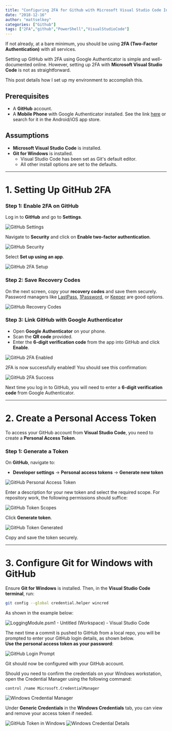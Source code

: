 ```yaml
---
title: "Configuring 2FA for Github with Microsoft Visual Studio Code Integration."
date: "2018-12-16"
author: "mattselkey"
categories: ["Github"]
tags: ["2FA","github","PowerShell","VisualStudioCode"]
---
```


If not already, at a bare minimum, you should be using **2FA (Two-Factor Authentication)** with all services.

Setting up GitHub with 2FA using Google Authenticator is simple and well-documented online. However, setting up 2FA with **Microsoft Visual Studio Code** is not as straightforward.

This post details how I set up my environment to accomplish this.

## Prerequisites

- A **GitHub** account.
- A **Mobile Phone** with Google Authenticator installed. See the link [here](https://support.google.com/accounts/answer/1066447?co=GENIE.Platform%3DAndroid&hl=en) or search for it in the Android/iOS app store.

## Assumptions

- **Microsoft Visual Studio Code** is installed.
- **Git for Windows** is installed.
  - Visual Studio Code has been set as Git's default editor.
  - All other install options are set to the defaults.

---

# 1. Setting Up GitHub 2FA

### Step 1: Enable 2FA on GitHub
Log in to **GitHub** and go to **Settings**.

![GitHub Settings](2018-11-25-16_26_47-Releases-·-greenshot_greenshot.png)

Navigate to **Security** and click on **Enable two-factor authentication**.

![GitHub Security](2018-11-25-17_08_59-Security.png)

Select **Set up using an app**.

![GitHub 2FA Setup](2018-11-25-17_11_03-Enable-two-factor-authentication.png)

### Step 2: Save Recovery Codes
On the next screen, copy your **recovery codes** and save them securely. Password managers like [LastPass](https://www.lastpass.com/), [1Password](https://1password.com/), or [Keeper](https://keepersecurity.com/en_GB/) are good options.

![GitHub Recovery Codes](2018-11-25-17_13_02-Enable-two-factor-authentication2.png)

### Step 3: Link GitHub with Google Authenticator
- Open **Google Authenticator** on your phone.
- Scan the **QR code** provided.
- Enter the **6-digit verification code** from the app into GitHub and click **Enable**.

![GitHub 2FA Enabled](2018-11-25-17_14_52-Enable-two-factor-authentication.png)

2FA is now successfully enabled! You should see this confirmation:

![GitHub 2FA Success](2018-11-25-17_39_35-Manage-two-factor-authentication-1.png)

Next time you log in to GitHub, you will need to enter a **6-digit verification code** from Google Authenticator.

---

# 2. Create a Personal Access Token

To access your GitHub account from **Visual Studio Code**, you need to create a **Personal Access Token**.

### Step 1: Generate a Token
On **GitHub**, navigate to:

- **Developer settings** → **Personal access tokens** → **Generate new token**

![GitHub Personal Access Token](2018-11-25-17_55_53-Personal-Access-Tokens.png)

Enter a description for your new token and select the required scope. For repository work, the following permissions should suffice:

![GitHub Token Scopes](2018-11-25-17_58_43-New-personal-access-token.png)

Click **Generate token**.

![GitHub Token Generated](2018-11-25-18_10_48-New-personal-access-token.png)

Copy and save the token securely.

---

# 3. Configure Git for Windows with GitHub

Ensure **Git for Windows** is installed. Then, in the **Visual Studio Code terminal**, run:

```bash
git config --global credential.helper wincred
```

As shown in the example below:

![LoggingModule.psm1 - Untitled (Workspace) - Visual Studio Code](2018-12-16-11_23_40-LoggingModule.psm1-Untitled-Workspace-Visual-Studio-Code.png)

The next time a commit is pushed to GitHub from a local repo, you will be prompted to enter your GitHub login details, as shown below.  
**Use the personal access token as your password**:

![GitHub Login Prompt](2018-11-25-22_30_50-Window.png)

Git should now be configured with your GitHub account.

Should you need to confirm the credentials on your Windows workstation, open the Credential Manager using the following command:

```dos
control /name Microsoft.CredentialManager
```
![Windows Credential Manager](2018-11-25-22_56_46-Window.png)

Under **Generic Credentials** in the **Windows Credentials** tab, you can view and remove your access token if needed.

![GitHub Token in Windows](2018-11-25-23_00_03-Window.png)
![Windows Credential Details](2018-11-25-23_01_17-Window.png)

